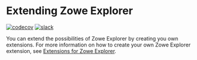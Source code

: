 # Extending Zowe Explorer

[![codecov](https://codecov.io/gh/zowe/vscode-extension-for-zowe/branch/main/graph/badge.svg)](https://codecov.io/gh/zowe/vscode-extension-for-zowe)
[![slack](https://img.shields.io/badge/chat-on%20Slack-blue)](https://app.slack.com/client/T1BAJVCTY/CUVE37Z5F)

You can extend the possibilities of Zowe Explorer by creating you own extensions. For more information on how to create your own Zowe Explorer extension, see [Extensions for Zowe Explorer](https://github.com/zowe/vscode-extension-for-zowe/blob/main/docs/README-Extending.md).
